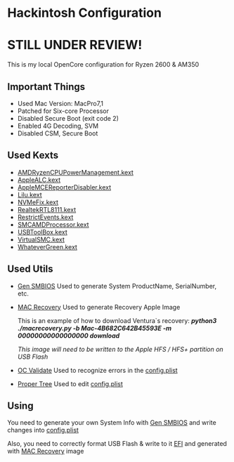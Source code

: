 # Hackintosh Configuration

# STILL UNDER REVIEW!

This is my local OpenCore configuration for Ryzen 2600 & AM350

## Important Things

- Used Mac Version: MacPro7,1
- Patched for Six-core Processor
- Disabled Secure Boot (exit code 2)
- Enabled 4G Decoding, SVM
- Disabled CSM, Secure Boot

## Used Kexts

- [AMDRyzenCPUPowerManagement.kext](https://github.com/trulyspinach/SMCAMDProcessor)
- [AppleALC.kext](https://github.com/acidanthera/AppleALC/releases)
- [AppleMCEReporterDisabler.kext](https://github.com/Pavo-IM/OC-Gen-X/issues/118)
- [Lilu.kext](https://github.com/acidanthera/Lilu)
- [NVMeFix.kext](https://github.com/acidanthera/NVMeFix)
- [RealtekRTL8111.kext](https://github.com/Mieze/RTL8111_driver_for_OS_X)
- [RestrictEvents.kext](https://github.com/acidanthera/RestrictEvents)
- [SMCAMDProcessor.kext](https://github.com/trulyspinach/SMCAMDProcessor)
- [USBToolBox.kext](https://github.com/USBToolBox/tool)
- [VirtualSMC.kext](https://github.com/acidanthera/VirtualSMC/releases)
- [WhateverGreen.kext](https://github.com/acidanthera/WhateverGreen)

## Used Utils

- [Gen SMBIOS](/Utils/Gen%20SMBIOS/)
  Used to generate System ProductName, SerialNumber, etc.

- [MAC Recovery](/Utils/MAC%20Recovery/)
  Used to generate Recovery Apple Image

  This is an example of how to download Ventura`s recovery: **_python3 ./macrecovery.py -b Mac-4B682C642B45593E -m 00000000000000000 download_**

  _This image will need to be written to the Apple HFS / HFS+ partition on USB Flash_

- [OC Validate](/Utils/OC%20Validate/)
  Used to recognize errors in the [config.plist](/EFI/OC/config.plist)

- [Proper Tree](/Utils/Proper%20Tree/)
  Used to edit [config.plist](/EFI/OC/config.plist)

## Using

You need to generate your own System Info with [Gen SMBIOS](/Utils/Gen%20SMBIOS/) and write changes into [config.plist](/EFI/OC/config.plist)

Also, you need to correctly format USB Flash & write to it [EFI](/EFI/) and generated with [MAC Recovery](/Utils/MAC%20Recovery/) image
